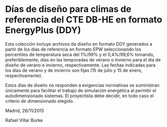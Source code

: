 Días de diseño para climas de referencia del CTE DB-HE en formato EnergyPlus (DDY)
==================================================================================

Esta colección incluye archivos de diseño en formato DDY generados a partir de los días de referencia
en formato EPW seleccionando los percentiles de temperatura seca del 1%/99% y el 0,4%/99,6% tomando, preferiblemente,
días en las temporadas de verano o invierno para el día de diseño de verano e invierno, respectivamente.
Las fechas indicadas para los días de verano y de invierno son fijas (15 de julio y 15 de enero, respectivamente).

Estos días de diseño no responden a exigencias normativas se suministran únicamente para facilitar el
trabajo de simulación energética al permitir el autodimensionado sistemas. El proyectista debe decidir, en todo caso
el criterio de dimensionado elegido.

Madrid, 26/11/2015

Rafael Villar Burke
